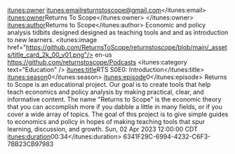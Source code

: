---
---
<?xml version="1.0" encoding="UTF-8"?>
<rss version="2.0"
    xmlns:itunes="http://www.itunes.com/dtds/podcast-1.0.dtd"
	xmlns:googleplay="http://google.com/schemas/play-podcasts/1.0">
  <channel>
    <title>Returns to Scope</title>
    <itunes:owner>
        <itunes:email>returnstoscope@gmail.com</itunes:email>
        <itunes:owner>Returns To Scope</itunes:owner>
    </itunes:owner>
    <itunes:author>Returns to Scope</itunes:author>
    <description>Economic and policy analysis tidbits designed designed as teaching tools and and as introduction to new learners.</description>
    <itunes:image href="https://github.com/ReturnsToScope/returnstoscope/blob/main/_assets/title_card_2k_00_v01.png"/>
    <language>en-us</language>
    <link>https://github.com/returnstoscope/Podcasts</link>
	<link rel="self" type="application/rss+xml" href="https://github.com/ReturnsToScope/returnstoscope/public/main/_podcasts/feed.rss" />
	<itunes:category text="Education" />
    <item>
      <title>RTS S0E0: Introduction to Returns to Scope</title>
	  <itunes:title>RTS S0E0: Introduction</itunes:title>
	  <itunes:season>0</itunes:season>
	  <itunes:episode>0</itunes:episode>
      <description>Returns to Scope is an educational project. Our goal is to create tools that help teach economics and policy analysis by making practical, clear, and informative content. The name "Returns to Scope" is the economic theory that you can accomplish more if you dabble a little in many fields, or if you cover a wide array of topics. The goal of this project is to give simple guides to economics and policy in hopes of making teaching tools that spur learning, discussion, and growth.</description>
      <pubDate>Sun, 02 Apr 2023 12:00:00 CDT</pubDate>
      <enclosure url="https://github.com/ReturnsToScope/returnstoscope/blob/public/_podcasts/230314-112657-Ep-00-00.mp3"
                 type="audio/mpeg" length="555456"/>
      <itunes:duration>00:34</itunes:duration>
	  <guid>6341F29C-6994-4232-C6F3-7BB23CB97983</guid>
    </item>
  </channel>
</rss>
